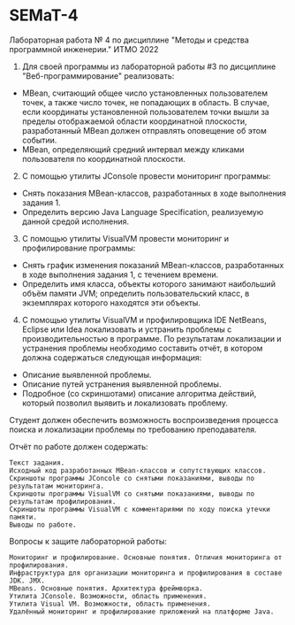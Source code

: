 # SEMaT-4
Лабораторная работа № 4 по дисциплине "Методы и средства программной инженерии." ИТМО 2022 

1. Для своей программы из лабораторной работы #3 по дисциплине "Веб-программирование" реализовать:

* MBean, считающий общее число установленных пользователем точек, а также число точек, не попадающих в область.
    В случае, если координаты установленной пользователем точки вышли за пределы отображаемой области координатной плоскости, разработанный MBean должен отправлять оповещение об этом событии.
* MBean, определяющий средний интервал между кликами пользователя по координатной плоскости.

2. С помощью утилиты JConsole провести мониторинг программы:

* Снять показания MBean-классов, разработанных в ходе выполнения задания 1.
* Определить версию Java Language Specification, реализуемую данной средой исполнения.

3. С помощью утилиты VisualVM провести мониторинг и профилирование программы:

* Снять график изменения показаний MBean-классов, разработанных в ходе выполнения задания 1, с течением времени.
* Определить имя класса, объекты которого занимают наибольший объём памяти JVM; определить пользовательский класс, в экземплярах которого находятся эти объекты.

4. С помощью утилиты VisualVM и профилировщика IDE NetBeans, Eclipse или Idea локализовать и устранить проблемы с производительностью в программе. По результатам локализации и устранения проблемы необходимо составить отчёт, в котором должна содержаться следующая информация:

* Описание выявленной проблемы.
* Описание путей устранения выявленной проблемы.
* Подробное (со скриншотами) описание алгоритма действий, который позволил выявить и локализовать проблему.

Студент должен обеспечить возможность воспроизведения процесса поиска и локализации проблемы по требованию преподавателя.

Отчёт по работе должен содержать:

    Текст задания.
    Исходный код разработанных MBean-классов и сопутствующих классов.
    Скриншоты программы JConcole со снятыми показаниями, выводы по результатам мониторинга.
    Скриншоты программы VisualVM со снятыми показаниями, выводы по результатам профилирования.
    Скриншоты программы VisualVM с комментариями по ходу поиска утечки памяти.
    Выводы по работе.

Вопросы к защите лабораторной работы:

    Мониторинг и профилирование. Основные понятия. Отличия мониторинга от профилирования.
    Инфраструктура для организации мониторинга и профилирования в составе JDK. JMX.
    MBeans. Основные понятия. Архитектура фреймворка.
    Утилита JConsole. Возможности, область применения.
    Утилита Visual VM. Возможности, область применения.
    Удалённый мониторинг и профилирование приложений на платформе Java.

